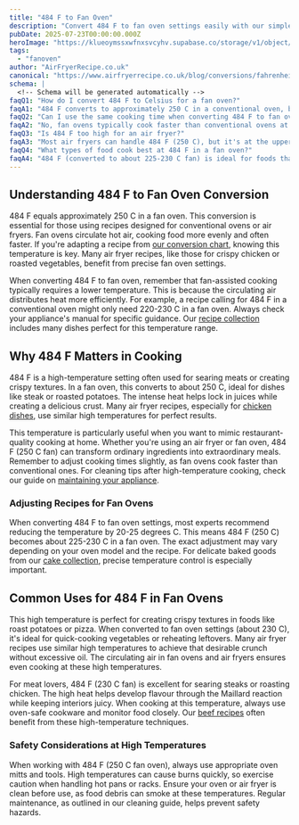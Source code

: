 ```yaml
---
title: "484 F to Fan Oven"
description: "Convert 484 F to fan oven settings easily with our simple guide. Achieve perfect results every time with accurate temperature conversions for your recipes."
pubDate: 2025-07-23T00:00:00.000Z
heroImage: "https://klueoymssxwfnxsvcyhv.supabase.co/storage/v1/object/public/Shmucket/484-f-to-fan-oven.png"
tags:
  - "fanoven"
author: "AirFryerRecipe.co.uk"
canonical: "https://www.airfryerrecipe.co.uk/blog/conversions/fahrenheit-to-fan-oven/484-f-to-fan-oven"
schema: |
  <!-- Schema will be generated automatically -->
faqQ1: "How do I convert 484 F to Celsius for a fan oven?"
faqA1: "484 F converts to approximately 250 C in a conventional oven, but for a fan oven you should reduce this by 20-25 degrees. The ideal fan oven temperature for 484 F would be about 225-230 C, depending on your specific oven model and recipe requirements."
faqQ2: "Can I use the same cooking time when converting 484 F to fan oven?"
faqA2: "No, fan ovens typically cook faster than conventional ovens at the same temperature. When converting 484 F to fan oven settings (about 225-230 C), you should reduce the cooking time by about 10-15%. Always check your food a few minutes early to prevent overcooking."
faqQ3: "Is 484 F too high for an air fryer?"
faqA3: "Most air fryers can handle 484 F (250 C), but it's at the upper end of their temperature range. For best results, reduce to about 230 C and monitor cooking closely. High temperatures are great for crisping but can burn food quickly in an air fryer's concentrated heat."
faqQ4: "What types of food cook best at 484 F in a fan oven?"
faqA4: "484 F (converted to about 225-230 C fan) is ideal for foods that benefit from quick, high-heat cooking. This includes roasted meats, crispy potatoes, pizza, and vegetables like Brussels sprouts. The high temperature creates excellent browning while keeping interiors moist."
---
```

<h2>Understanding 484 F to Fan Oven Conversion</h2>
<p>484 F equals approximately 250 C in a fan oven. This conversion is essential for those using recipes designed for conventional ovens or air fryers. Fan ovens circulate hot air, cooking food more evenly and often faster. If you're adapting a recipe from <a href=https://www.airfryerrecipe.co.uk/air-fryer-conversion-chart>our conversion chart</a>, knowing this temperature is key. Many air fryer recipes, like those for crispy chicken or roasted vegetables, benefit from precise fan oven settings.</p>
<p>When converting 484 F to fan oven, remember that fan-assisted cooking typically requires a lower temperature. This is because the circulating air distributes heat more efficiently. For example, a recipe calling for 484 F in a conventional oven might only need 220-230 C in a fan oven. Always check your appliance's manual for specific guidance. Our <a href=https://www.airfryerrecipe.co.uk/recipes>recipe collection</a> includes many dishes perfect for this temperature range.</p>

<h2>Why 484 F Matters in Cooking</h2>
<p>484 F is a high-temperature setting often used for searing meats or creating crispy textures. In a fan oven, this converts to about 250 C, ideal for dishes like steak or roasted potatoes. The intense heat helps lock in juices while creating a delicious crust. Many air fryer recipes, especially for <a href=https://www.airfryerrecipe.co.uk/recipe-category/chicken>chicken dishes</a>, use similar high temperatures for perfect results.</p>
<p>This temperature is particularly useful when you want to mimic restaurant-quality cooking at home. Whether you're using an air fryer or fan oven, 484 F (250 C fan) can transform ordinary ingredients into extraordinary meals. Remember to adjust cooking times slightly, as fan ovens cook faster than conventional ones. For cleaning tips after high-temperature cooking, check our guide on <a href=https://www.airfryerrecipe.co.uk/air-fryer-cleaner>maintaining your appliance</a>.</p>

<h3>Adjusting Recipes for Fan Ovens</h3>
<p>When converting 484 F to fan oven settings, most experts recommend reducing the temperature by 20-25 degrees C. This means 484 F (250 C) becomes about 225-230 C in a fan oven. The exact adjustment may vary depending on your oven model and the recipe. For delicate baked goods from our <a href=https://www.airfryerrecipe.co.uk/recipe-category/cakes>cake collection</a>, precise temperature control is especially important.</p>

<h2>Common Uses for 484 F in Fan Ovens</h2>
<p>This high temperature is perfect for creating crispy textures in foods like roast potatoes or pizza. When converted to fan oven settings (about 230 C), it's ideal for quick-cooking vegetables or reheating leftovers. Many air fryer recipes use similar high temperatures to achieve that desirable crunch without excessive oil. The circulating air in fan ovens and air fryers ensures even cooking at these high temperatures.</p>
<p>For meat lovers, 484 F (230 C fan) is excellent for searing steaks or roasting chicken. The high heat helps develop flavour through the Maillard reaction while keeping interiors juicy. When cooking at this temperature, always use oven-safe cookware and monitor food closely. Our <a href=https://www.airfryerrecipe.co.uk/recipe-category/beef>beef recipes</a> often benefit from these high-temperature techniques.</p>

<h3>Safety Considerations at High Temperatures</h3>
<p>When working with 484 F (250 C fan oven), always use appropriate oven mitts and tools. High temperatures can cause burns quickly, so exercise caution when handling hot pans or racks. Ensure your oven or air fryer is clean before use, as food debris can smoke at these temperatures. Regular maintenance, as outlined in our cleaning guide, helps prevent safety hazards.</p>
